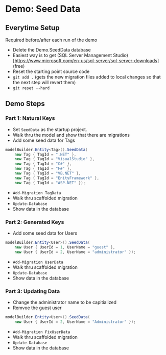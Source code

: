 ﻿# Demo: Seed Data

## Everytime Setup

Required before/after each run of the demo
* Delete the Demo.SeedData database
 * Easiest way is to get (SQL Server Management Studio)[https://www.microsoft.com/en-us/sql-server/sql-server-downloads] (free)
* Reset the starting point source code
 * `git add .` (gets the new migration files added to local changes so that the next step will revert them)
 * `git reset --hard`

## Demo Steps

### Part 1: Natural Keys

* Set `SeedData` as the startup project.
* Walk thru the model and show that there are migrations
* Add some seed data for Tags

```c#
modelBuilder.Entity<Tag>().SeedData(
    new Tag { TagId = ".NET" },
    new Tag { TagId = "VisualStudio" },
    new Tag { TagId = "C#" },
    new Tag { TagId = "F#" },
    new Tag { TagId = "VB.NET" },
    new Tag { TagId = "EnityFramework" },
    new Tag { TagId = "ASP.NET" });
```

* `Add-Migration TagData`
* Walk thru scaffolded migration
* `Update-Database`
* Show data in the database

### Part 2: Generated Keys

* Add some seed data for Users

```c#
modelBuilder.Entity<User>().SeedData(
    new User { UserId = 1, UserName = "guest" },
    new User { UserId = 2, UserName = "administrator" });
```

* `Add-Migration UserData`
* Walk thru scaffolded migration
* `Update-Database`
* Show data in the database

### Part 3: Updating Data

* Change the administrator name to be capitialized
* Remvoe the guest user

```c#
modelBuilder.Entity<User>().SeedData(
    new User { UserId = 2, UserName = "Administrator" });
```

* `Add-Migration FixUserData`
* Walk thru scaffolded migration
* `Update-Database`
* Show data in the database